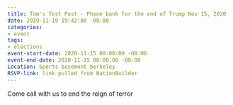 ```yaml
---
title: Tom's Test Post - Phone bank for the end of Trump Nov 15, 2020
date: 2019-11-19 19:42:00 -08:00
categories:
- event
tags:
- elections
event-start-date: 2020-11-15 00:00:00 -08:00
event-end-date: 2020-11-15 00:00:00 -08:00
Location: Sports basement berkeley
RSVP-link: link pulled from NationBuilder
---
```


Come call with us to end the reign of terror